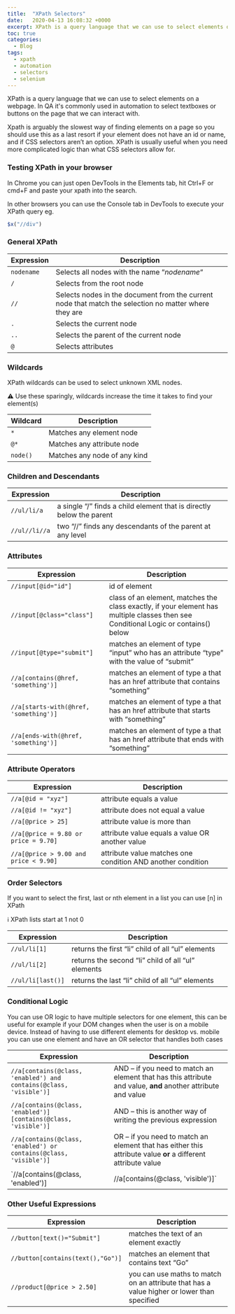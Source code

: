 ```yaml
---
title:  "XPath Selectors"
date:   2020-04-13 16:08:32 +0000
excerpt: XPath is a query language that we can use to select elements on a webpage. In QA it's commonly used in automation to select textboxes or buttons on the page that we can interact with.
toc: true
categories:
  - Blog
tags:
  - xpath
  - automation
  - selectors
  - selenium
---
```



XPath is a query language that we can use to select elements on a webpage. In QA it's commonly used in automation to select textboxes or buttons on the page that we can interact with.

Xpath is arguably the slowest way of finding elements on a page so you should use this as a last resort if your element does not have an id or name, and if CSS selectors aren’t an option. XPath is usually useful when you need more complicated logic than what CSS selectors allow for.

### Testing XPath in your browser

In Chrome you can just open DevTools in the Elements tab, hit Ctrl+F or cmd+F and paste your xpath into the search.

In other browsers you can use the Console tab in DevTools to execute your XPath query eg.

```javascript
$x("//div")
```


### General XPath

| Expression | Description |
|--|--|
| `nodename` | Selects all nodes with the name “_nodename_“ |
| `/` | Selects from the root node |
| `//` | Selects nodes in the document from the current node that match the selection no matter where they are |
| `.` | Selects the current node |
| `..` | Selects the parent of the current node |
| `@` | Selects attributes |


### Wildcards

XPath wildcards can be used to select unknown XML nodes.

⚠️ Use these sparingly, wildcards increase the time it takes to find your element(s)

| Wildcard | Description |
|--|--|
| `*` | Matches any element node |
| `@*` | Matches any attribute node |
| `node()` | Matches any node of any kind |


### Children and Descendants

| Expression | Description |
|--|--|
| `//ul/li/a` | a single “/” finds a child element that is directly below the parent |
| `//ul//li//a` | two “//” finds any descendants of the parent at any level |



### Attributes

| Expression | Description |
|--|--|
| `//input[@id="id"]` | id of element |
| `//input[@class="class"]` | class of an element, matches the class exactly, if your element has multiple classes then see Conditional Logic or contains() below |
| `//input[@type="submit"]` | matches an element of type “input” who has an attribute “type” with the value of “submit” |
| `//a[contains(@href, 'something')]` | matches an element of type a that has an href attribute that contains “something” |
| `//a[starts-with(@href, 'something')]` | matches an element of type a that has an href attribute that starts with “something” |
| `//a[ends-with(@href, 'something')]` | matches an element of type a that has an href attribute that ends with “something” |


### Attribute Operators

| Expression | Description |
|--|--|
| `//a[@id = "xyz"]` | attribute equals a value |
| `//a[@id != "xyz"]` | attribute does not equal a value |
| `//a[@price > 25]` | attribute value is more than |
| `//a[@price = 9.80 or price = 9.70]` | attribute value equals a value OR another value |
| `//a[@price > 9.00 and price < 9.90]` | attribute value matches one condition AND another condition |


### Order Selectors

If you want to select the first, last or nth element in a list you can use [n] in XPath

ℹ️ XPath lists start at 1 not 0

| Expression | Description |
|--|--|
| `//ul/li[1]` | returns the first “li” child of all “ul” elements |
| `//ul/li[2]` | returns the second “li” child of all “ul” elements |
| `//ul/li[last()]` | returns the last “li” child of all “ul” elements |


### Conditional Logic

You can use OR logic to have multiple selectors for one element, this can be useful for example if your DOM changes when the user is on a mobile device. Instead of having to use different elements for desktop vs. mobile you can use one element and have an OR selector that handles both cases


| Expression | Description |
|--|--|
| `//a[contains(@class, 'enabled') and contains(@class, 'visible')]` | AND – if you need to match an element that has this attribute and value,  **and**  another attribute and value |
| `//a[contains(@class, 'enabled')][contains(@class, 'visible')]` | AND – this is another way of writing the previous expression |
| `//a[contains(@class, 'enabled') or contains(@class, 'visible')]`  |  OR – if you need to match an element that has either this attribute value  **or**  a different attribute value  |
| `//a[contains(@class, 'enabled')] | //a[contains(@class, 'visible')]` | OR – this is another way of writing the previous expression |


### Other Useful Expressions


| Expression | Description |
|--|--|
| `//button[text()="Submit"]` | matches the text of an element exactly |
| `//button[contains(text(),"Go")]` | matches an element that contains text “Go” |
| `//product[@price > 2.50]` | you can use maths to match on an attribute that has a value higher or lower than specified |
